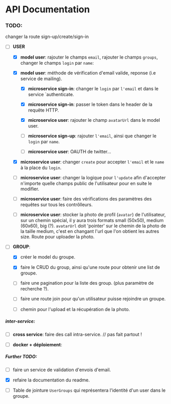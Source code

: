 # API Documentation

### TODO:

changer la route sign-up/create/sign-in

- [ ] **USER**

  - [x] **model user**: rajouter le champs `email`, rajouter le champs `groups`, changer le champs `login` par `name`:

  - [x] **model user**: méthode de vérification d'email valide, reponse (i.e service de mailing).

    - [x] **microservice sign-in**: changer le `login` par `l'email` et dans le service `authenticate.
    
    - [x] **microservice sign-in**: passer le token dans le header de la requête HTTP.

    - [x] **microservice user**: rajouter le champ `avatarUrl` dans le model user.


    - [ ] **microservice sign-up**: rajouter `l'email`, ainsi que changer le `login` par `name`.


    - [ ] **microservice user**: OAUTH de twitter...

  - [x] **microservice user**: changer `create` pour accepter `l'email` et le `name` à la place du `login`.

  - [ ] **microservice user**: changer la logique pour `l'update` afin d'accepter n'importe quelle champs public de l'utilisateur pour en suite le modifier.

  - [ ] **microservice user**: faire des vérifications des paramètres des requêtes sur tous les contrôlleurs.

  - [ ] **microservice user**: stocker la photo de profil (`avatar`) de l'utilisateur, sur un chemin spécial, il y aura trois formats small (50x50), medium (60x60), big (?). `avatarUrl` doit 'pointer' sur le chemin de la photo de la taille medium, c'est en changant l'url que l'on obtient les autres size. Route pour uploader la photo.

- [ ] **GROUP**:

  - [x] créer le model du groupe.

  - [x] faire le CRUD du group, ainsi qu'une route pour obtenir une list de groupe.
  
  - [ ] faire une pagination pour la liste des group. (plus paramètre de recherche ?).

  - [ ] faire une route join pour qu'un utilisateur puisse rejoindre un groupe.

  - [ ] chemin pour l'upload et la récupération de la photo.

##### inter-service:

- [ ] **cross service**: faire des call intra-service. // pas fait partout !

- [ ] **docker + déploiement**:

##### Further TODO:

- [ ] faire un service de validation d'envois d'email.

- [x] refaire la documentation du readme.

- [ ] Table de jointure `UserGroups` qui représentera l'identité d'un user dans le groupe.
